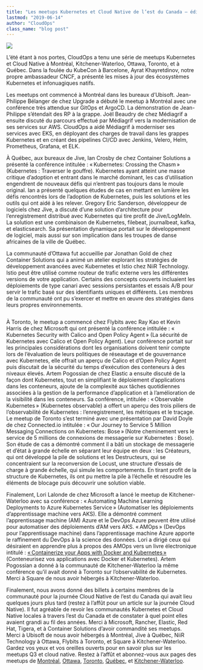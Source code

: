 ```yaml
---
title: "Les meetups Kubernetes et Cloud Native de l’est du Canada – édition du printemps 2019"
lastmod: "2019-06-14"
author: "CloudOps"
class_name: "blog post"
---
```


<img src="/images/blog/post/EasternCanadaMeetups.png" class="main-blog-image">

<p>L’été étant à nos portes, CloudOps a tenu une série de meetups Kubernetes et Cloud Native à Montréal, Kitchener-Waterloo, Ottawa, Toronto, et à Québec. Dans la foulée du KubeCon à Barcelone, Ayrat Khayretdinov, notre propre ambassadeur CNCF, a présenté les mises à jour des écosystèmes Kubernetes et infonuagiques natifs.</p><p>Les meetups ont commencé à Montréal dans les bureaux d’Ubisoft. Jean-Philippe Bélanger de chez Upgrade a débuté le meetup à Montréal avec une conférence très attendue sur GitOps et ArgoCD. La démonstration de Jean-Philippe s’étendait des RP à la grappe. Joël Beaudry de chez Médiagrif a ensuite discuté du parcours effectué par Médiagrif vers la modernisation de ses services sur AWS. CloudOps a aidé Médiagrif à moderniser ses services avec EKS, en déployant des charges de travail dans les grappes Kubernetes et en créant des pipelines CI/CD avec Jenkins, Velero, Helm, Prometheus, Grafana, et ELK.&nbsp;</p><p>À Québec, aux bureaux de Jive, Ian Crosby de chez Container Solutions a présenté la conférence intitulée&nbsp;: « Kubernetes: Crossing the Chasm » (Kubernetes&nbsp;: Traverser le gouffre). Kubernetes ayant atteint une masse critique d’adoption et entrant dans le marché dominant, les cas d’utilisation engendrent de nouveaux défis qui n’entrent pas toujours dans le moule original. Ian a présenté quelques études de cas en mettant en lumière les défis rencontrés lors de l’adoption de Kubernetes, puis les solutions et les outils qui ont aidé à les relever. Gregory Eric Sanderson, développeur de logiciels chez Jive, a discuté d’une solution d’architecture pour l’enregistrement distribué avec Kubernetes qui tire profit de Jive/LogMeIn. La solution est une combinaison de Kubernetes, filebeat, journalbeat, kafka, et elasticsearch. Sa présentation dynamique portait sur le développement de logiciel, mais aussi sur son implication dans les troupes de danse africaines de la ville de Québec.</p><p>La communauté d’Ottawa fut accueillie par Jonathan Gold de chez Container Solutions qui a animé un atelier explorant les stratégies de développement avancées avec Kubernetes et Istio chez NiiR Technology. Istio peut être utilisé comme routeur de trafic externe vers les différentes versions de votre application. Certains des concepts couverts incluaient les déploiements de type canari avec sessions persistantes et essais A/B pour servir le trafic basé sur des identifiants uniques et différents. Les membres de la communauté ont pu s’exercer et mettre en œuvre des stratégies dans leurs propres environnements.</p> <figure class="wp-block-image"><img src="/images/blog/post/D8ag4ZwXoAE1rHK.jpg" alt="" class="wp-image-9181"></figure><p>À Toronto, le meetup a commencé chez Flybits avec Ray Kao et Kevin Harris de chez Microsoft qui ont présenté la conférence intitulée&nbsp;: « Kubernetes Security with Calico and Open Policy Agent » (La sécurité de Kubernetes avec Calico et Open Policy Agent). Leur conférence portait sur les principales considérations dont les organisations doivent tenir compte lors de l’évaluation de leurs politiques de réseautage et de gouvernance avec Kubernetes, elle offrait un aperçu de Calico et d’Open Policy Agent puis discutait de la sécurité du temps d’exécution des conteneurs à des niveaux élevés. Artem Pogossian de chez Elastic a ensuite discuté de la façon dont Kubernetes, tout en simplifiant le déploiement d’applications dans les conteneurs, ajoute de la complexité aux tâches quotidiennes associées à la gestion de la performance d’application et à l’amélioration de la visibilité dans les conteneurs. Sa conférence, intitulée&nbsp;: « Observable Kubernetes » (Kubernetes observable) a offert un aperçu des trois piliers de l’observabilité de Kubernetes&nbsp;: l’enregistrement, les métriques et le traçage. Le meetup de Toronto s’est terminé avec une présentation par David Doyle de chez Connected.io intitulée&nbsp;: « Our Journey to Service 5&nbsp;Million Messaging Connections on Kubernetes: Bose » (Notre cheminement vers le service de 5 millions de connexions de messagerie sur Kubernetes&nbsp;: Bose). Son étude de cas a démontré comment il a bâti un stockage de messagerie et d’état à grande échelle en séparant leur équipe en deux&nbsp;: les Créateurs, qui ont développé la pile de solutions et les Destructeurs, qui se concentraient sur la reconversion de Locust, une structure d’essais de charge à grande échelle, qui simule les comportements. En tirant profit de la structure de Kubernetes, ils ont pu mettre la pile à l’échelle et résoudre les éléments de blocage puis découvrir une solution viable.</p><p>Finalement, Lori Lalonde de chez Microsoft a lancé le meetup de Kitchener-Waterloo avec sa conférence&nbsp;: « Automating Machine Learning Deployments to Azure Kubernetes Service » (Automatiser les déploiements d’apprentissage machine vers AKS). Elle a démontré comment l’apprentissage machine (AM) Azure et le DevOps Azure peuvent être utilisé pour automatiser des déploiements d’AM vers AKS. « AMOps »&nbsp;(DevOps pour l’apprentissage machine) dans l’apprentissage machine Azure apporte le raffinement du DevOps à la science des données. Lori a dirigé ceux qui désiraient en apprendre plus à propos des&nbsp;AMOps&nbsp;vers un livre électronique intitulé&nbsp;: <a href="http://aka.ms/DockerK8s">« Containerize your Apps with Docker and Kubernetes »</a> (Conteneurisez vos applications avec Docker et Kubernetes). Artem Pogossian a donné à la communauté de Kitchener-Waterloo la même conférence qu’il avait donné à Toronto sur l’observabilité de Kubernetes. Merci à Square de nous avoir hébergés à Kitchener-Waterloo.</p><p>Finalement, nous avons donné des billets à certains membres de la communauté pour la journée Cloud Native de l’est du Canada qui avait lieu quelques jours plus tard (restez à l’affût pour un article sur la journée Cloud Native). Il fut agréable de revoir les communautés Kubernetes et Cloud Native locales à travers l’est du Canada et de constater à quel point elles avaient grandi au fil des années. Merci à Microsoft, Rancher, Elastic, Red Hat, Tigera, et à Container Solutions d’avoir commandité ses meetups. Merci à Ubisoft de nous avoir hébergés à Montréal, Jive à Québec, NiiR Technology à Ottawa, Flybits à Toronto, et Square à Kitchener-Waterloo. Gardez vos yeux et vos oreilles ouverts pour en savoir plus sur les meetups&nbsp;Q3 et cloud native. Restez à l’affût et abonnez-vous aux pages des meetups de <a href="https://www.meetup.com/Kubernetes-Montreal">Montréal</a>, <a href="https://www.meetup.com/Kubernetes-Ottawa">Ottawa</a>, <a href="https://www.meetup.com/Kubernetes-Toronto">Toronto</a>, <a href="https://www.meetup.com/Kubernetes-Quebec">Québec</a>, et <a href="https://www.meetup.com/Kubernetes-Kitchener-Waterloo">Kitchener-Waterloo</a>.</p>
